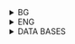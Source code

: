 <details>
    <summary>BG</summary>

# Модификация на БД

<details>

<summary>Теория</summary>

### PRIMARY KEY
<ul>
    <li>може от един или повече атрибути</li>
    <li>не се допускат повторения</li>
    <li>не се допускат NULL стойности</li>
    <li>в една релация не може да има повече от един PK (кажи за Identity)</li>
</ul>

### UNIQUE
<ul>
    <li>може от един или повече атрибути</li>
    <li>не се допускат повторения</li>
    <li>допуска се NULL, но зависи кое СУБД ползваме</li>
    <li>в една релация може да има много UNIQUE ограничения</li>
</ul>

### FOREIGN KEY
<ul>
    <li>реферира PK в друга или същата таблица (в презентацията има пропуск)</li>
    <li>броят и типът на съставящите го атрибути трябва да съвпада с тези на PK</li>
    <li>допускат се повторения</li>
    <li>допуска се NULL</li>
    <li>в една релация може да има много FK</li>
</ul>

NOT NULL

CHECK
</details>

<details>

<summary>Задача 1</summary>

<ol>
    <li>Да се направи така, че да не може два филма да имат еднаква дължина.</li>
    <li>Да се направи така, че да не може едно студио да има два филма с еднаква дължина</li>
</ol>

</details>

<details>

<summary>Задача 2</summary>

Изтрийте ограниченията от първа задача от Movie.

</details>

<details>

<summary>Задача 3</summary>

За всеки студент се съхранява следната информация (за всички атрибути задължително трябва да има зададена стойност, т.е. не може NULL):
<ul>
    <li>фак. номер - от 0 до 99999, първичен ключ;</li>
    <li>име - до 100 символа;</li>
    <li>ЕГН - точно 10 символа, уникално;</li>
    <li>e-mail - до 100 символа, уникален;</li>
    <li>рождена дата;</li>
    <li>дата на приемане в университета - трябва да бъде поне 18 години след рождената;</li>
</ul>

<ol>     
    <li>добавете валидация за e-mail адреса - да бъде във формат <нещо>@<нещо>.<нещо></li>
    <li>създайте таблица за университетски курсове - уникален номер и име</li>
</ol>

Всеки студент може да се запише в много курсове и във всеки курс може да има записани много студенти. При изтриване на даден курс автоматично да се отписват всички студенти от него.

</details>

<details>

<summary>Задача 4</summary>

Създайте нова база от данни с име test.
Дефинирайте следните релации:
<ul>
    <li>Product(maker, model, type), където моделът е низ от точно 4 символа, maker - един символ, а type - низ до 7 символа</li>
    <li>Printer(code, model, color, price), където code е цяло число, color е 'y' или 'n' и по подразбиране е 'n', price - цена с точност до два знака след десетичната запетая</li>
    <li>Classes(class, type), където class е до 50 символа, а type може да бъде 'bb' или 'bc'</li>
</ul>

<ol>
    <li>Добавете кортежи с примерни данни към новосъздадените релации. Добавете информация за принтер, за когото знаем само кода и модела.</li>
    <li>Добавете към Classes атрибут bore - число с плаваща запетая.</li>
    <li>Напишете заявка, която премахва атрибута price от Printer.</li>
    <li>Изтрийте всички таблици, които сте създали в това упражнение.</li>
    <li>Изтрийте базата test</li>
</ol>

</details>

</details>

<details>
    <summary>ENG</summary>

# Modification of DB - problems

</details>

<details>
    <summary>DATA BASES</summary>

# MOVIES
<img src="../MOVIES.png"
     alt="Markdown Monster icon"
     style="float: left; margin-right: 10px;" />

# PRODUCTS
<img src="../PRODUCTS.png"
     alt="Markdown Monster icon"
     style="float: left; margin-right: 10px;" />

# SHIPS
<img src="../SHIPS.png"
     alt="Markdown Monster icon"
     style="float: left; margin-right: 10px;" />

</details>